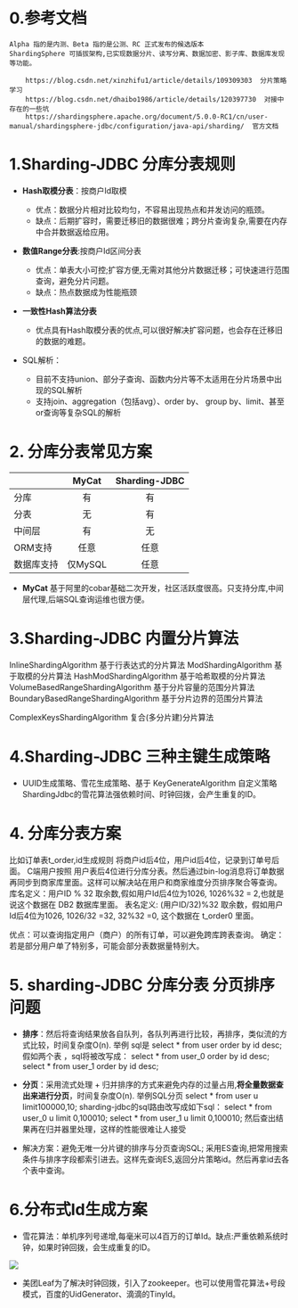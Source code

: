 
# 0.参考文档
    Alpha 指的是内测、Beta 指的是公测、RC 正式发布的候选版本
    ShardingSphere 可插拔架构,已实现数据分片、读写分离、数据加密、影子库、数据库发现等功能。
```
    https://blog.csdn.net/xinzhifu1/article/details/109309303  分片策略 学习
    https://blog.csdn.net/dhaibo1986/article/details/120397730  对接中存在的一些坑
    https://shardingsphere.apache.org/document/5.0.0-RC1/cn/user-manual/shardingsphere-jdbc/configuration/java-api/sharding/  官方文档
```


# 1.Sharding-JDBC 分库分表规则
- **Hash取模分表**：按商户Id取模
    - 优点：数据分片相对比较均匀，不容易出现热点和并发访问的瓶颈。
    - 缺点：后期扩容时，需要迁移旧的数据很难；跨分片查询复杂,需要在内存中合并数据返给应用。

- **数值Range分表**:按商户Id区间分表
    - 优点：单表大小可控;扩容方便,无需对其他分片数据迁移；可快速进行范围查询，避免分片问题。
    - 缺点：热点数据成为性能瓶颈
    
- **一致性Hash算法分表**
    - 优点具有Hash取模分表的优点,可以很好解决扩容问题，也会存在迁移旧的数据的难题。

- SQL解析：
     - 目前不支持union、部分子查询、函数内分片等不太适用在分片场景中出现的SQL解析
     - 支持join、aggregation（包括avg）、order by、 group by、limit、甚至or查询等复杂SQL的解析

# 2. 分库分表常见方案

|        | MyCat         | Sharding-JDBC |
| ----   | :---:          | :---: |
| 分库    | 有            | 有 |
| 分表    | 无            | 有 |
| 中间层   | 有           | 无 |
| ORM支持   | 任意        | 任意 |
| 数据库支持 | 仅MySQL     | 任意 |

- **MyCat** 基于阿里的cobar基础二次开发，社区活跃度很高。只支持分库,中间层代理,后端SQL查询运维也很方便。


# 3.Sharding-JDBC 内置分片算法

InlineShardingAlgorithm	    基于行表达式的分片算法
ModShardingAlgorithm	    基于取模的分片算法
HashModShardingAlgorithm	基于哈希取模的分片算法
VolumeBasedRangeShardingAlgorithm	基于分片容量的范围分片算法
BoundaryBasedRangeShardingAlgorithm	基于分片边界的范围分片算法

ComplexKeysShardingAlgorithm  复合(多分片建)分片算法

# 4.Sharding-JDBC 三种主键生成策略
- UUID生成策略、雪花生成策略、基于 KeyGenerateAlgorithm 自定义策略
ShardingJdbc的雪花算法强依赖时间、时钟回拨，会产生重复的ID。

# 4. 分库分表方案
  比如订单表t_order,id生成规则 将商户id后4位，用户id后4位，记录到订单号后面。
  C端用户按照 用户表后4位进行分库分表。然后通过bin-log消息将订单数据再同步到商家库里面。这样可以解决站在用户和商家维度分页排序聚合等查询。
  库名定义：用户ID % 32 取余数,假如用户Id后4位为1026, 1026%32 = 2,也就是说这个数据在 DB2 数据库里面。
  表名定义: (用户ID/32)%32 取余数，假如用户Id后4位为1026,  1026/32 =32, 32%32 =0, 这个数据在 t_order0 里面。
  
  优点：可以查询指定用户（商户）的所有订单，可以避免跨库跨表查询。
  确定：若是部分用户单了特别多，可能会部分表数据量特别大。

# 5. sharding-JDBC 分库分表 分页排序问题
 
- **排序**：然后将查询结果放各自队列，各队列再进行比较，再排序，类似流的方式比较，时间复杂度O(n).
     举例 sql是 select * from user order by id desc; 
     假如两个表 ，sql将被改写成：
        select * from user_0 order by id desc;
        select * from user_1 order by id desc;
        
- **分页**：采用流式处理 + 归并排序的方式来避免内存的过量占用,**将全量数据查出来进行分页**，时间复杂度O(n).
     举例SQL分页 select * from user u limit100000,10;
     sharding-jdbc的sql路由改写成如下sql：
        select * from user_0 u limit 0,100010;
        select * from user_1 u limit 0,100010;
     然后查出结果再在归并器里处理，这样的性能很难让人接受
     
- 解决方案：避免无唯一分片键的排序与分页查询SQL;
          采用ES查询,把常用搜索条件与排序字段都索引进去。这样先查询ES,返回分片策略id。然后再拿id去各个表中查询。
          
# 6.分布式Id生成方案
- 雪花算法：单机序列号递增,每毫米可以4百万的订单Id。缺点:严重依赖系统时钟，如果时钟回拨，会生成重复的ID。

![](https://img2020.cnblogs.com/blog/1694759/202112/1694759-20211221181638790-264722255.png)

 - 美团Leaf为了解决时钟回拨，引入了zookeeper。也可以使用雪花算法+号段模式，百度的UidGenerator、滴滴的TinyId。

